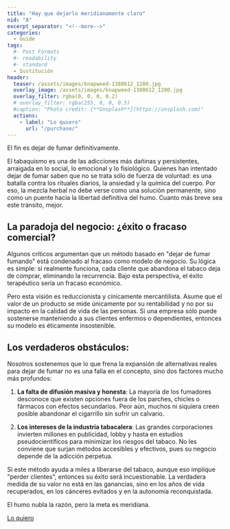 ```yaml
---
title: "Hay que dejarlo meridianamente claro"
nid: "8"
excerpt_separator: "<!--more-->"
categories:
  - Guide
tags:
  #- Post Formats
  #- readability
  #- standard
  - Sustitución
header:
  teaser: /assets/images/knapweed-1388612_1280.jpg
  overlay_image: /assets/images/knapweed-1388612_1280.jpg
  overlay_filter: rgba(0, 0, 0, 0.2)
  # overlay_filter: rgba(255, 0, 0, 0.5)
  #caption: "Photo credit: [**Unsplash**](https://unsplash.com)"
  actions:
    - label: "Lo quiero"
      url: "/purchase/"
---
```


El fin es dejar de fumar definitivamente.

<!--more-->

El tabaquismo es una de las adicciones más dañinas y persistentes, arraigada en lo social, lo emocional y lo fisiológico. Quienes han intentado dejar de fumar saben que no se trata sólo de fuerza de voluntad: es una batalla contra los rituales diarios, la ansiedad y la química del cuerpo. Por eso, la mezcla herbal no debe verse como una solución permanente, sino como un puente hacia la libertad definitiva del humo. Cuanto más breve sea este tránsito, mejor.  

## La paradoja del negocio: ¿éxito o fracaso comercial?  

Algunos críticos argumentan que un método basado en "dejar de fumar fumando" está condenado al fracaso como modelo de negocio. Su lógica es simple: si realmente funciona, cada cliente que abandona el tabaco deja de comprar, eliminando la recurrencia. Bajo esta perspectiva, el éxito terapéutico sería un fracaso económico.  

Pero esta visión es reduccionista y cínicamente mercantilista. Asume que el valor de un producto se mide únicamente por su rentabilidad y no por su impacto en la calidad de vida de las personas. Si una empresa sólo puede sostenerse manteniendo a sus clientes enfermos o dependientes, entonces su modelo es éticamente insostenible.  

## Los verdaderos obstáculos: 

Nosotros sostenemos que lo que frena la expansión de alternativas reales para dejar de fumar no es una falla en el concepto, sino dos factores mucho más profundos:  

1. **La falta de difusión masiva y honesta**: La mayoría de los fumadores desconoce que existen opciones fuera de los parches, chicles o fármacos con efectos secundarios. Peor aún, muchos ni siquiera creen posible abandonar el cigarrillo sin sufrir un calvario.  

2. **Los intereses de la industria tabacalera**: Las grandes corporaciones invierten millones en publicidad, lobby y hasta en estudios pseudocientíficos para minimizar los riesgos del tabaco. No les conviene que surjan métodos accesibles y efectivos, pues su negocio depende de la adicción perpetua.  

Si este método ayuda a miles a liberarse del tabaco, aunque eso implique "perder clientes", entonces su éxito será incuestionable. La verdadera medida de su valor no está en las ganancias, sino en los años de vida recuperados, en los cánceres evitados y en la autonomía reconquistada.  

El humo nubla la razón, pero la meta es meridiana.

[Lo quiero](../../purchase/)